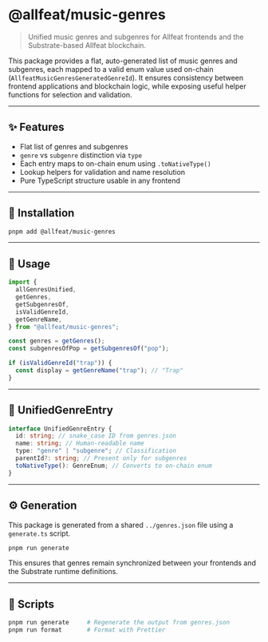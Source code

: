 # @allfeat/music-genres

> Unified music genres and subgenres for Allfeat frontends and the Substrate-based Allfeat blockchain.

This package provides a flat, auto-generated list of music genres and subgenres, each mapped to a valid enum value used on-chain (`AllfeatMusicGenresGeneratedGenreId`). It ensures consistency between frontend applications and blockchain logic, while exposing useful helper functions for selection and validation.

---

## ✨ Features

- Flat list of genres and subgenres
- `genre` vs `subgenre` distinction via `type`
- Each entry maps to on-chain enum using `.toNativeType()`
- Lookup helpers for validation and name resolution
- Pure TypeScript structure usable in any frontend

---

## 📅 Installation

```bash
pnpm add @allfeat/music-genres
```

---

## 📖 Usage

```ts
import {
  allGenresUnified,
  getGenres,
  getSubgenresOf,
  isValidGenreId,
  getGenreName,
} from "@allfeat/music-genres";

const genres = getGenres();
const subgenresOfPop = getSubgenresOf("pop");

if (isValidGenreId("trap")) {
  const display = getGenreName("trap"); // "Trap"
}
```

---

## 🔎 UnifiedGenreEntry

```ts
interface UnifiedGenreEntry {
  id: string; // snake_case ID from genres.json
  name: string; // Human-readable name
  type: "genre" | "subgenre"; // Classification
  parentId?: string; // Present only for subgenres
  toNativeType(): GenreEnum; // Converts to on-chain enum
}
```

---

## ⚙️ Generation

This package is generated from a shared `../genres.json` file using a `generate.ts` script.

```bash
pnpm run generate
```

This ensures that genres remain synchronized between your frontends and the Substrate runtime definitions.

---

## 👷 Scripts

```bash
pnpm run generate     # Regenerate the output from genres.json
pnpm run format       # Format with Prettier
```
